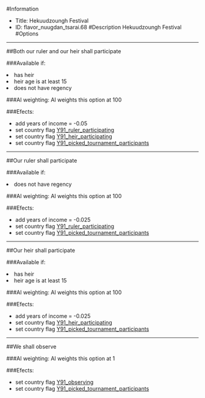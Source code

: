 #Information
 - Title: Hekuudzoungh Festival
 - ID: flavor_nuugdan_tsarai.68
#Description
Hekuudzoungh Festival
#Options

___
##Both our ruler and our heir shall participate

###Available if:
<li>has heir</li><li>heir age is at least 15</li><li>does not have regency</li>

###AI weighting:
AI weights this option at 100


###Efects:<ul><li>add years of income = -0.05</li><li>set country flag [Y91_ruler_participating](../flags/y91_ruler_participating.md)</li><li>set country flag [Y91_heir_participating](../flags/y91_heir_participating.md)</li><li>set country flag [Y91_picked_tournament_participants](../flags/y91_picked_tournament_participants.md)</li></ul>

___
##Our ruler shall participate

###Available if:
<li>does not have regency</li>

###AI weighting:
AI weights this option at 100


###Efects:<ul><li>add years of income = -0.025</li><li>set country flag [Y91_ruler_participating](../flags/y91_ruler_participating.md)</li><li>set country flag [Y91_picked_tournament_participants](../flags/y91_picked_tournament_participants.md)</li></ul>

___
##Our heir shall participate

###Available if:
<li>has heir</li><li>heir age is at least 15</li>

###AI weighting:
AI weights this option at 100


###Efects:<ul><li>add years of income = -0.025</li><li>set country flag [Y91_heir_participating](../flags/y91_heir_participating.md)</li><li>set country flag [Y91_picked_tournament_participants](../flags/y91_picked_tournament_participants.md)</li></ul>

___
##We shall observe

###AI weighting:
AI weights this option at 1


###Efects:<ul><li>set country flag [Y91_observing](../flags/y91_observing.md)</li><li>set country flag [Y91_picked_tournament_participants](../flags/y91_picked_tournament_participants.md)</li></ul>
